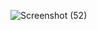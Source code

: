 ![Screenshot (52)](https://github.com/user-attachments/assets/6e0a887e-658a-4e73-9bde-4a0570955e47)
